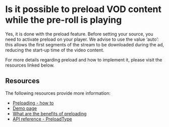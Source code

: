 # Is it possible to preload VOD content while the pre-roll is playing

Yes, it is done with the preload feature. Before setting your source, you need to activate preload on your player. We advise to use the value ‘auto’: this allows the first segments of the stream to be downloaded during the ad, reducing the start-up time of the video content.

For more details regarding preload and how to implement it, please visit the resources linked below.

## Resources

The following resources provide more information:

- [Preloading - how to](../how-to-guides/07-miscellaneous/09-preloading.md)
- [Demo page](https://demo.theoplayer.com/preloading-vod)
- [What are the benefits of preloading](38-what-are-the-benefits-of-preloading.md)
- [API reference - PreloadType](pathname:///theoplayer/v8/api-reference/web/types/PreloadType.html)
